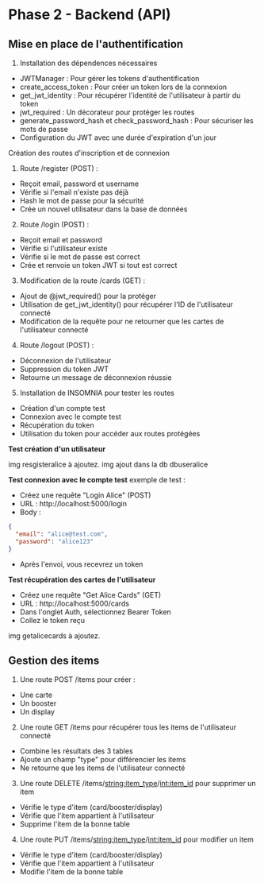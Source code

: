 # Phase 2 - Backend (API)

## Mise en place de l'authentification

1. Installation des dépendences nécessaires

- JWTManager : Pour gérer les tokens d'authentification
- create_access_token : Pour créer un token lors de la connexion
- get_jwt_identity : Pour récupérer l'identité de l'utilisateur à partir du token
- jwt_required : Un décorateur pour protéger les routes
- generate_password_hash et check_password_hash : Pour sécuriser les mots de passe
- Configuration du JWT avec une durée d'expiration d'un jour

Création des routes d'inscription et de connexion

1. Route /register (POST) :

- Reçoit email, password et username
- Vérifie si l'email n'existe pas déjà
- Hash le mot de passe pour la sécurité
- Crée un nouvel utilisateur dans la base de données

2. Route /login (POST) :

- Reçoit email et password
- Vérifie si l'utilisateur existe
- Vérifie si le mot de passe est correct
- Crée et renvoie un token JWT si tout est correct

3. Modification de la route /cards (GET) :

- Ajout de @jwt_required() pour la protéger
- Utilisation de get_jwt_identity() pour récupérer l'ID de l'utilisateur connecté
- Modification de la requête pour ne retourner que les cartes de l'utilisateur connecté

4. Route /logout (POST) :

- Déconnexion de l'utilisateur
- Suppression du token JWT
- Retourne un message de déconnexion réussie

5. Installation de INSOMNIA pour tester les routes

- Création d'un compte test
- Connexion avec le compte test
- Récupération du token
- Utilisation du token pour accéder aux routes protégées

**Test création d'un utilisateur**

img resgisteralice à ajoutez.
img ajout dans la db dbuseralice

**Test connexion avec le compte test**
exemple de test :

- Créez une requête "Login Alice" (POST)
- URL : http://localhost:5000/login
- Body :

```json
{
  "email": "alice@test.com",
  "password": "alice123"
}
```

- Après l'envoi, vous recevrez un token

**Test récupération des cartes de l'utilisateur**

- Créez une requête "Get Alice Cards" (GET)
- URL : http://localhost:5000/cards
- Dans l'onglet Auth, sélectionnez Bearer Token
- Collez le token reçu

img getalicecards à ajoutez.

## Gestion des items

1. Une route POST /items pour créer :

- Une carte
- Un booster
- Un display

2. Une route GET /items pour récupérer tous les items de l'utilisateur connecté

- Combine les résultats des 3 tables
- Ajoute un champ "type" pour différencier les items
- Ne retourne que les items de l'utilisateur connecté

3. Une route DELETE /items/<string:item_type>/<int:item_id> pour supprimer un item

- Vérifie le type d'item (card/booster/display)
- Vérifie que l'item appartient à l'utilisateur
- Supprime l'item de la bonne table

4. Une route PUT /items/<string:item_type>/<int:item_id> pour modifier un item

- Vérifie le type d'item (card/booster/display)
- Vérifie que l'item appartient à l'utilisateur
- Modifie l'item de la bonne table
